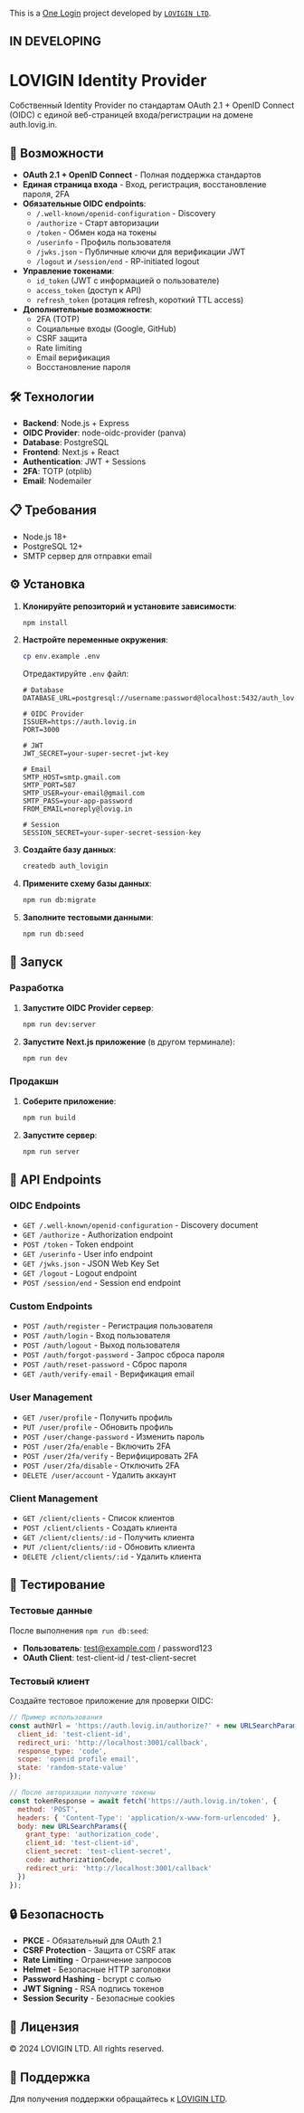 This is a [One Login](https://auth.lovig.in) project developed by [`LOVIGIN LTD`](https://lovigin.com).

## IN DEVELOPING

# LOVIGIN Identity Provider

Собственный Identity Provider по стандартам OAuth 2.1 + OpenID Connect (OIDC) с единой веб-страницей входа/регистрации на домене auth.lovig.in.

## 🚀 Возможности

- **OAuth 2.1 + OpenID Connect** - Полная поддержка стандартов
- **Единая страница входа** - Вход, регистрация, восстановление пароля, 2FA
- **Обязательные OIDC endpoints**:
  - `/.well-known/openid-configuration` - Discovery
  - `/authorize` - Старт авторизации
  - `/token` - Обмен кода на токены
  - `/userinfo` - Профиль пользователя
  - `/jwks.json` - Публичные ключи для верификации JWT
  - `/logout` и `/session/end` - RP-initiated logout
- **Управление токенами**:
  - `id_token` (JWT с информацией о пользователе)
  - `access_token` (доступ к API)
  - `refresh_token` (ротация refresh, короткий TTL access)
- **Дополнительные возможности**:
  - 2FA (TOTP)
  - Социальные входы (Google, GitHub)
  - CSRF защита
  - Rate limiting
  - Email верификация
  - Восстановление пароля

## 🛠 Технологии

- **Backend**: Node.js + Express
- **OIDC Provider**: node-oidc-provider (panva)
- **Database**: PostgreSQL
- **Frontend**: Next.js + React
- **Authentication**: JWT + Sessions
- **2FA**: TOTP (otplib)
- **Email**: Nodemailer

## 📋 Требования

- Node.js 18+
- PostgreSQL 12+
- SMTP сервер для отправки email

## ⚙️ Установка

1. **Клонируйте репозиторий и установите зависимости**:
   ```bash
   npm install
   ```

2. **Настройте переменные окружения**:
   ```bash
   cp env.example .env
   ```
   
   Отредактируйте `.env` файл:
   ```env
   # Database
   DATABASE_URL=postgresql://username:password@localhost:5432/auth_lovigin
   
   # OIDC Provider
   ISSUER=https://auth.lovig.in
   PORT=3000
   
   # JWT
   JWT_SECRET=your-super-secret-jwt-key
   
   # Email
   SMTP_HOST=smtp.gmail.com
   SMTP_PORT=587
   SMTP_USER=your-email@gmail.com
   SMTP_PASS=your-app-password
   FROM_EMAIL=noreply@lovig.in
   
   # Session
   SESSION_SECRET=your-super-secret-session-key
   ```

3. **Создайте базу данных**:
   ```bash
   createdb auth_lovigin
   ```

4. **Примените схему базы данных**:
   ```bash
   npm run db:migrate
   ```

5. **Заполните тестовыми данными**:
   ```bash
   npm run db:seed
   ```

## 🚀 Запуск

### Разработка

1. **Запустите OIDC Provider сервер**:
   ```bash
   npm run dev:server
   ```

2. **Запустите Next.js приложение** (в другом терминале):
   ```bash
   npm run dev
   ```

### Продакшн

1. **Соберите приложение**:
   ```bash
   npm run build
   ```

2. **Запустите сервер**:
   ```bash
   npm run server
   ```

## 📖 API Endpoints

### OIDC Endpoints

- `GET /.well-known/openid-configuration` - Discovery document
- `GET /authorize` - Authorization endpoint
- `POST /token` - Token endpoint
- `GET /userinfo` - User info endpoint
- `GET /jwks.json` - JSON Web Key Set
- `GET /logout` - Logout endpoint
- `POST /session/end` - Session end endpoint

### Custom Endpoints

- `POST /auth/register` - Регистрация пользователя
- `POST /auth/login` - Вход пользователя
- `POST /auth/logout` - Выход пользователя
- `POST /auth/forgot-password` - Запрос сброса пароля
- `POST /auth/reset-password` - Сброс пароля
- `GET /auth/verify-email` - Верификация email

### User Management

- `GET /user/profile` - Получить профиль
- `PUT /user/profile` - Обновить профиль
- `POST /user/change-password` - Изменить пароль
- `POST /user/2fa/enable` - Включить 2FA
- `POST /user/2fa/verify` - Верифицировать 2FA
- `POST /user/2fa/disable` - Отключить 2FA
- `DELETE /user/account` - Удалить аккаунт

### Client Management

- `GET /client/clients` - Список клиентов
- `POST /client/clients` - Создать клиента
- `GET /client/clients/:id` - Получить клиента
- `PUT /client/clients/:id` - Обновить клиента
- `DELETE /client/clients/:id` - Удалить клиента

## 🧪 Тестирование

### Тестовые данные

После выполнения `npm run db:seed`:

- **Пользователь**: test@example.com / password123
- **OAuth Client**: test-client-id / test-client-secret

### Тестовый клиент

Создайте тестовое приложение для проверки OIDC:

```javascript
// Пример использования
const authUrl = 'https://auth.lovig.in/authorize?' + new URLSearchParams({
  client_id: 'test-client-id',
  redirect_uri: 'http://localhost:3001/callback',
  response_type: 'code',
  scope: 'openid profile email',
  state: 'random-state-value'
});

// После авторизации получите токены
const tokenResponse = await fetch('https://auth.lovig.in/token', {
  method: 'POST',
  headers: { 'Content-Type': 'application/x-www-form-urlencoded' },
  body: new URLSearchParams({
    grant_type: 'authorization_code',
    client_id: 'test-client-id',
    client_secret: 'test-client-secret',
    code: authorizationCode,
    redirect_uri: 'http://localhost:3001/callback'
  })
});
```

## 🔒 Безопасность

- **PKCE** - Обязательный для OAuth 2.1
- **CSRF Protection** - Защита от CSRF атак
- **Rate Limiting** - Ограничение запросов
- **Helmet** - Безопасные HTTP заголовки
- **Password Hashing** - bcrypt с солью
- **JWT Signing** - RSA подпись токенов
- **Session Security** - Безопасные cookies

## 📝 Лицензия

© 2024 LOVIGIN LTD. All rights reserved.

## 🤝 Поддержка

Для получения поддержки обращайтесь к [LOVIGIN LTD](https://lovigin.com).
